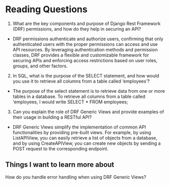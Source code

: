 # Reading Questions

1. What are the key components and purpose of Django Rest Framework (DRF) permissions, and how do they help in securing an API?

- DRF permissions authenticate and authorize users, confirming that only authenticated users with the proper permissions can access and use API resources. By leveraging authentication methods and permission classes, DRF provides a flexible and customizable framework for securing APIs and enforcing access restrictions based on user roles, groups, and other factors.

2. In SQL, what is the purpose of the SELECT statement, and how would you use it to retrieve all columns from a table called ‘employees’?

- The purpose of the select statement is to retrieve data from one or more tables in a database. To retrieve all columns from a table called ‘employees, I would write SELECT * FROM employees;

3. Can you explain the role of DRF Generic Views and provide examples of their usage in building a RESTful API?

- DRF Generic Views simplify the implementation of common API functionalities by providing pre-built views. For example, by using ListAPIView, you can easily retrieve a list of objects from a database, and by using CreateAPIView, you can create new objects by sending a POST request to the corresponding endpoint.

## Things I want to learn more about

How do you handle error handling when using DRF Generic Views?


